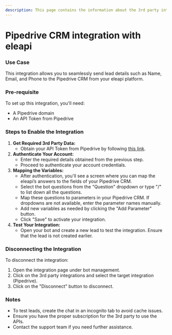 ```yaml
---
description: This page contains the information about the 3rd party integrations.
---
```


# Pipedrive CRM integration with eleapi

### Use Case

This integration allows you to seamlessly send lead details such as Name, Email, and Phone to the Pipedrive CRM from your eleapi platform.

### Pre-requisite

To set up this integration, you'll need:

* A Pipedrive domain
* An API Token from Pipedrive

### Steps to Enable the Integration

1. **Get Required 3rd Party Data:**
   * Obtain your API Token from Pipedrive by following [this link](https://pipedrive.readme.io/docs/how-to-find-the-api-token).
2. **Authenticate Your Account:**
   * Enter the required details obtained from the previous step.
   * Proceed to authenticate your account credentials.
3. **Mapping the Variables:**
   * After authentication, you'll see a screen where you can map the eleapi’s answers to the fields of your Pipedrive CRM.
   * Select the bot questions from the "Question" dropdown or type "/" to list down all the questions.
   * Map these questions to parameters in your Pipedrive CRM. If dropdowns are not available, enter the parameter names manually.
   * Add new variables as needed by clicking the "Add Parameter" button.
   * Click "Save" to activate your integration.
4. **Test Your Integration:**
   * Open your bot and create a new lead to test the integration. Ensure that the lead is not created earlier.

### Disconnecting the Integration

To disconnect the integration:

1. Open the integration page under bot management.
2. Click on the 3rd party integrations and select the target integration (Pipedrive).
3. Click on the "Disconnect" button to disconnect.

### Notes

* To test leads, create the chat in an incognito tab to avoid cache issues.
* Ensure you have the proper subscription for the 3rd party to use the APIs.
* Contact the support team if you need further assistance.
